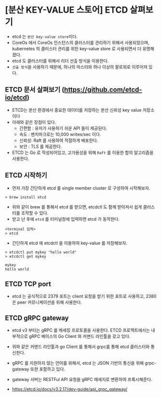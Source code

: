 # [분산 KEY-VALUE 스토어] ETCD 살펴보기

* etcd 는 `분산 key-value store`이다.
* CoreOs 에서 CoreOs 인스턴스의 클러스터를 관리하기 위해서 사용되었으며, kubernetes 의 클러스터
관리를 위한 key-value store 로 사용되면서 더 유명해졌다.
* etcd 도 클러스터를 위해서 리더 선출 방식을 이용한다.
* `선출 방식`을 사용하기 때문에, 하나의 마스터와 하나 이상의 팔로워로 이루어져 있다.


## ETCD 문서 살펴보기 (https://github.com/etcd-io/etcd)

* ETCD는 분산 환경에서 중요한 데이터를 저장하는 분산 신뢰성 key value 저장소이다
* 아래와 같은 장점이 있다.
  * 간편함 : 유저가 사용하기 쉬운 API 들이 제공된다.
  * 속도 : 벤치마크로는 10,000 writes/sec 이다.
  * 신뢰성: Raft 를 사용하여 적절하게 배포한다.
  * 보안 : TLS 를 제공한다.
* ETCD 는 Go 로 작성되어있고, 고가용성을 위해 `Raft` 를 이용한 합의 알고리즘을 사용한다.

## ETCD 시작하기

* 먼저 가장 간단하게 etcd 를 single member cluster 로 구성하여 시작해보자.

```
> brew install etcd
```

* 위와 같이 brew 를 통해서 etcd 를 받으면, etcdctl 도 함께 받아져서 쉽게 클러스터를
조작할 수 있다.
* 받고 난 후에 `etcd` 를 터미널창에 입력하면 etcd 가 동작한다.

```
<terminal 입력>
> etcd
```

* 간단하게 etcd 에 etcdctl 을 이용하여 key-value 를 저장해보자.

```
> etcdctl put mykey "hello world"
> etcdctl get mykey

mykey
hello world
```

## ETCD TCP port

* etcd 는 공식적으로 2379 포트는 client 요청을 받기 위한 포트로 사용하고, 2380 은 peer 커뮤니케이션을
위해 사용한다.

## ETCD gRPC gateway

* etcd v3 부터는 gRPC 를 메세징 프로토콜을 사용한다. ETCD 프로젝트에서는 내부적으로 gRPC 베이스의 Go Client 와
커맨드 라인툴을 갖고 있다.
* 위와 같은 커맨드 라인툴과 go Client 를 통해서 grpc를 통해 etcd 클러스터와 통신한다.
* gRPC 를 지원하지 않는 언어를 위해서, etcd 는 JSON 기반의 통신을 위해 grpc-gateway 또한 포함하고 있다.
* gateway 서버는 RESTFul API 요청을 gRPC 메세지로 변환하여 프록시해준다.

* https://etcd.io/docs/v3.2.17/dev-guide/api_grpc_gateway/
